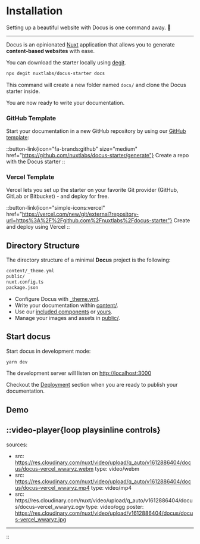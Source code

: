 # Installation

Setting up a beautiful website with Docus is one command away. 🤙

---

Docus is an opinionated [Nuxt](https://nuxtjs.org) application that allows you to generate **content-based websites** with ease.

You can download the starter locally using [degit](https://github.com/Rich-Harris/degit).

```zsh
npx degit nuxtlabs/docus-starter docs
```

This command will create a new folder named `docs/` and clone the Docus starter inside.

You are now ready to write your documentation.

### GitHub Template

Start your documentation in a new GitHub repository by using our [GitHub template](https://github.com/nuxtlabs/docus-starter):

::button-link{icon="fa-brands:github" size="medium" href="https://github.com/nuxtlabs/docus-starter/generate"}
Create a repo with the Docus starter
::

### Vercel Template

Vercel lets you set up the starter on your favorite Git provider (GitHub, GitLab or Bitbucket) - and deploy for free.

::button-link{icon="simple-icons:vercel" href="https://vercel.com/new/git/external?repository-url=https%3A%2F%2Fgithub.com%2Fnuxtlabs%2Fdocus-starter"}
Create and deploy using Vercel
::

## Directory Structure

The directory structure of a minimal **Docus** project is the following:

```zsh
content/_theme.yml
public/
nuxt.config.ts
package.json
```

- Configure Docus with [_theme.yml](/get-started/configuration).
- Write your documentation within [content/](/writing/my-first-page).
- Use our [included components](/theme/components) or [yours](https://v3.nuxtjs.org/guide/directory-structure/components).
- Manage your images and assets in [public/](/features/assets).

## Start docus

Start docus in development mode:

```zsh
yarn dev
```

The development server will listen on [http://localhost:3000](http://localhost:3000)

Checkout the [Deployment](/features/deployment) section when you are ready to publish your documentation.

## Demo

::video-player{loop playsinline controls}
---
sources:
- src: https://res.cloudinary.com/nuxt/video/upload/q_auto/v1612886404/docus/docus-vercel_wwaryz.webm
  type: video/webm
- src: https://res.cloudinary.com/nuxt/video/upload/q_auto/v1612886404/docus/docus-vercel_wwaryz.mp4
  type: video/mp4
- src: https//res.cloudinary.com/nuxt/video/upload/q_auto/v1612886404/docus/docus-vercel_wwaryz.ogv
  type: video/ogg
poster: https://res.cloudinary.com/nuxt/video/upload/v1612886404/docus/docus-vercel_wwaryz.jpg
---
::
